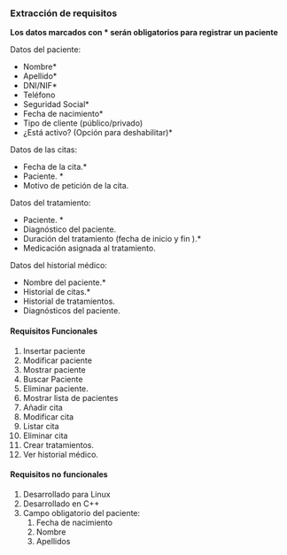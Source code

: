 ### Extracción de requisitos

**Los datos marcados con * serán obligatorios para registrar un paciente**

Datos del paciente:

- Nombre*
- Apellido*
- DNI/NIF*
- Teléfono
- Seguridad Social*
- Fecha de nacimiento*
- Tipo de cliente (público/privado)
- ¿Está activo? (Opción para deshabilitar)*


Datos de las citas:

 - Fecha de la cita.*
 - Paciente. *
 - Motivo de petición de la cita.

Datos del tratamiento:

  - Paciente. *
  - Diagnóstico del paciente.
  - Duración del tratamiento (fecha de inicio y fin ).*
  - Medicación asignada al tratamiento.


 Datos del historial médico:

 - Nombre del paciente.*
 - Historial de citas.*
 - Historial de tratamientos.
 - Diagnósticos del paciente.


#### Requisitos Funcionales

1. Insertar paciente
2. Modificar paciente
3. Mostrar paciente
4. Buscar Paciente
5. Eliminar paciente.
6. Mostrar lista de pacientes
7. Añadir cita
8. Modificar cita
9. Listar cita
10. Eliminar cita
11. Crear tratamientos.
12. Ver historial médico.

#### Requisitos no funcionales

1. Desarrollado para Linux
2. Desarrollado en C++
3. Campo obligatorio del paciente:
   1. Fecha de nacimiento
   2. Nombre
   3. Apellidos
